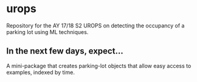 # urops
Repository for the AY 17/18 S2 UROPS on detecting the occupancy of a parking lot using ML techniques.

## In the next few days, expect...
A mini-package that creates parking-lot objects that allow easy access to examples, indexed by time.
